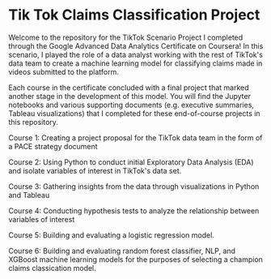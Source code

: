 # Tik Tok Claims Classification Project

Welcome to the repository for the TikTok Scenario Project I completed through the Google Advanced Data Analytics Certificate on Coursera! In this scenario, I played the role of a data analyst working with the rest of TikTok's data team to create a machine learning model for classifying claims made in videos submitted to the platform.

Each course in the certificate concluded with a final project that marked another stage in the development of this model. You will find the Jupyter notebooks and various supporting documents (e.g. executive summaries, Tableau visualizations) that I completed for these end-of-course projects in this repository.

Course 1: Creating a project proposal for the TikTok data team in the form of a PACE strategy document

Course 2: Using Python to conduct initial Exploratory Data Analysis (EDA) and isolate variables of interest in TikTok's data set.

Course 3: Gathering insights from the data through visualizations in Python and Tableau

Course 4: Conducting hypothesis tests to analyze the relationship between variables of interest

Course 5: Building and evaluating a logistic regression model.

Course 6: Building and evaluating random forest classifier,  NLP, and XGBoost machine learning models for the purposes of selecting a champion claims classication model.
